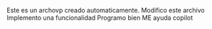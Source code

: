 Este es un archovp creado automaticamente.
Modifico este archivo
Implemento una funcionalidad
Programo bien
ME ayuda copilot